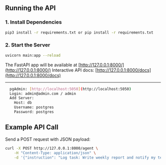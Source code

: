 ## Running the API

### 1. Install Dependencies

```bash
pip3 install -r requirements.txt or pip install -r requirements.txt
```

### 2. Start the Server

```bash
uvicorn main:app --reload
```

The FastAPI app will be available at [http://127.0.0.1:8000/](http://127.0.0.1:8000/)
Interactive API docs: [http://127.0.0.1:8000/docs](http://127.0.0.1:8000/docs)

---



```bash
  pgAdmin: [http://localhost:5050](http://localhost:5050)
  Login: admin@admin.com / admin
  Add Server:
    Host: db
    Username: postgres
    Password: postgres
```



## Example API Call

Send a POST request with JSON payload:

```bash
curl -X POST http://127.0.0.1:8000/agent \
    -H "Content-Type: application/json" \
    -d '{"instruction": "Log task: Write weekly report and notify my team."}'
```